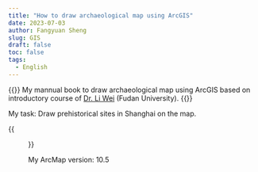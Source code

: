 ```yaml
---
title: "How to draw archaeological map using ArcGIS"
date: 2023-07-03
author: Fangyuan Sheng
slug: GIS
draft: false
toc: false
tags:
  - English
---
```

{{<block class="note">}}
My mannual book to draw archaeological map using ArcGIS based on introductory course of [Dr. Li Wei](https://archsci.fudan.edu.cn/40/cf/c16260a409807/page.htm) (Fudan University).
{{<end>}}

My task: Draw prehistorical sites in Shanghai on the map.

 {{<figure src=https://hellenshengfy.github.io/gis(1).png>}}
 

My ArcMap version: 10.5
